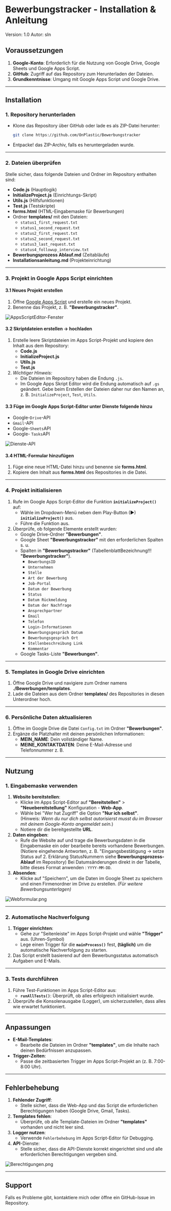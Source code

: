 # Bewerbungstracker - Installation & Anleitung

Version: 1.0 Autor: sIn

## Voraussetzungen

1. **Google-Konto**: Erforderlich für die Nutzung von Google Drive, Google Sheets und Google Apps Script.
2. **GitHub**: Zugriff auf das Repository zum Herunterladen der Dateien.
3. **Grundkenntnisse**: Umgang mit Google Apps Script und Google Drive.

---

## Installation

### 1. Repository herunterladen

- Klone das Repository über GitHub oder lade es als ZIP-Datei herunter:

  ```bash
  git clone https://github.com/OnPlastic/Bewerbungstracker
  ```

- Entpacke! das ZIP-Archiv, falls es heruntergeladen wurde.

---

### 2. Dateien überprüfen

Stelle sicher, dass folgende Dateien und Ordner im Repository enthalten sind:

- **Code.js** (Hauptlogik)
- **InitializeProject.js** (Einrichtungs-Skript)
- **Utils.js** (Hilfsfunktionen)
- **Test.js** (Testskripte)
- **forms.html** (HTML-Eingabemaske für Bewerbungen)
- Ordner **templates/** mit den Dateien:
  - `status1_first_request.txt`
  - `status1_second_request.txt`
  - `status2_first_request.txt`
  - `status2_second_request.txt`
  - `status3_last_request.txt`
  - `status4_followup_interview.txt`
- **Bewerbungsprozess Ablauf.md** (Zeitabläufe)
- **Installationsanleitung.md** (Projekteinrichtung)

---

### 3. Projekt in Google Apps Script einrichten

#### 3.1 Neues Projekt erstellen

1. Öffne [Google Apps Script](https://script.google.com/) und erstelle ein neues Projekt.
2. Benenne das Projekt, z. B. **"Bewerbungstracker"**.

![AppsScriptEditor-Fenster](BilderDoku/AppsScriptEditor.png "Benutzeroberfläche AppsScriptEditor")

#### 3.2 Skriptdateien erstellen -> hochladen

1. Erstelle leere Skriptdateien im Apps Script-Projekt und kopiere den Inhalt aus dem Repository:
   - **Code.js**
   - **InitializeProject.js**
   - **Utils.js**
   - **Test.js**
2. _*Wichtiger Hinweis:*_
   - Die Dateien im Repository haben die Endung `.js`.
   - Im Google Apps Skript Editor wird die Endung automatisch auf `.gs` geändert. Gebe beim Erstellen der Dateien daher nur den Namen an, z. B. `InitializeProject`, `Test`, `Utils`.

#### 3.3 Füge im Google Apps Script-Editor unter **Dienste** folgende hinzu

- Google-`Drive`-API
- `Gmail`-API
- Google-`Sheets`API
- Google- `Tasks`API

![Dienste-API](BilderDoku/DiensteAPI.png "Dienst hinzufügen Dialog")

#### 3.4 HTML-Formular hinzufügen

1. Füge eine neue HTML-Datei hinzu und benenne sie **forms.html**.
2. Kopiere den Inhalt aus **forms.html** des Repositories in die Datei.

---

### 4. Projekt initialisieren

1. Rufe im Google Apps Script-Editor die Funktion **`initializeProject()`** auf:
   - Wähle im Dropdown-Menü neben dem Play-Button (▶) **`initializeProject()`** aus.
   - Führe die Funktion aus.
2. Überprüfe, ob folgende Elemente erstellt wurden:
   - Google Drive-Ordner **"Bewerbungen"**.
   - Google Sheet **"Bewerbungstracker"** mit den erforderlichen Spalten s. u.
   - Spalten in **"Bewerbungstracker"** (TabellenblattBezeichnung!!! **"Bewerbungstracker"**).
     - `BewerbungsID`
     - `Unternehmen`
     - `Stelle`
     - `Art der Bewerbung`
     - `Job-Portal`
     - `Datum der Bewerbung`
     - `Status`
     - `Datum Rückmeldung`
     - `Datum der Nachfrage`
     - `Ansprechpartner`
     - `Email`
     - `Telefon`
     - `Login-Informationen`
     - `Bewerbungsgespräch Datum`
     - `Bewerbungsgespräch Ort`
     - `Stellenbeschreibung Link`
     - `Kommentar`
   - Google Tasks-Liste **"Bewerbungen"**.

---

### 5. Templates in Google Drive einrichten

1. Öffne Google Drive und navigiere zum Ordner namens **./Bewerbungen/templates**.
2. Lade die Dateien aus dem Ordner **templates/** des Repositories in diesen Unterordner hoch.

---

### 6. Persönliche Daten aktualisieren

1. Öffne im Google Drive die Datei `Config.txt` im Ordner **"Bewerbungen"**.
2. Ergänze die Platzhalter mit deinen persönlichen Informationen:
   - **MEIN_NAME**: Dein vollständiger Name.
   - **MEINE_KONTAKTDATEN**: Deine E-Mail-Adresse und Telefonnummer z. B.

---

## Nutzung

### 1. Eingabemaske verwenden

1. **Website bereitstellen**:
   - Klicke im Apps Script-Editor auf **"Bereitstellen"** > **"Neuebereitstellung"** Konfiguration - **Web-App**.
   - Wähle bei "Wer hat Zugriff" die Option **"Nur ich selbst"**.  
     (Hinweis: _Wenn du nur dich selbst autorisierst musst du im Browser mit deinem Google-Konto angemeldet sein._)
   - Notiere dir die bereitgestellte **URL**.
2. **Daten eingeben**:
   - Rufe die Website auf und trage die Bewerbungsdaten in die Eingabemaske ein oder bearbeite bereits vorhandene Bewerbungen. (Notiere eingehende Antworten, z. B. "Eingangsbestätigung -> setze Status auf 2. Erklärung StatusNummern siehe **Bewerbungsprozess-Ablauf** im Repository) Bei Datumsänderungen direkt in der Tabelle, bitte dieses Format anwenden : `YYYY-MM-DD`.
3. **Absenden**:
   - Klicke auf "Speichern", um die Daten im Google Sheet zu speichern und einen Firmenordner im Drive zu erstellen. _(Für weitere Bewerbungsunterlagen)_
  
  ![Webformular.png](BilderDoku/Webformular.png "Ansicht Webformular")

---

### 2. Automatische Nachverfolgung

1. **Trigger einrichten**:
   - Gehe zur "Seitenleiste" im Apps Script-Projekt und wähle **"Trigger"** aus. (Uhren-Symbol)
   - Lege einen Trigger für die **`mainProcess()`** fest, **(täglich)** um die automatische Nachverfolgung zu starten.
2. Das Script erstellt basierend auf dem Bewerbungsstatus automatisch Aufgaben und E-Mails.

---

### 3. Tests durchführen

1. Führe Test-Funktionen im Apps Script-Editor aus:
   - **`runAllTests()`**: Überprüft, ob alles erfolgreich initialisiert wurde.
2. Überprüfe die Konsolenausgabe (Logger), um sicherzustellen, dass alles wie erwartet funktioniert.

---

## Anpassungen

- **E-Mail-Templates**:
  - Bearbeite die Dateien im Ordner **"templates"**, um die Inhalte nach deinen Bedürfnissen anzupassen.
- **Trigger-Zeiten**:
  - Passe die zeitbasierten Trigger im Apps Script-Projekt an (z. B. 7:00-8:00 Uhr).

---

## Fehlerbehebung

1. **Fehlender Zugriff**:
   - Stelle sicher, dass die Web-App und das Script die erforderlichen Berechtigungen haben (Google Drive, Gmail, Tasks).
2. **Templates fehlen**:
   - Überprüfe, ob alle Template-Dateien im Ordner **"templates"** vorhanden und nicht leer sind.
3. **Logger nutzen**:
   - Verwende `Fehlerbehebung` im Apps Script-Editor für Debugging.
4. **API**-Dienste:
   - Stelle sicher, dass die API-Dienste korrekt eingerichtet sind und alle erforderlichen Berechtigungen vergeben sind.

  ![Berechtigungen.png](BilderDoku/Berechtigungen.png "Berechtigungen")

---

## Support

Falls es Probleme gibt, kontaktiere mich oder öffne ein GitHub-Issue im Repository.
